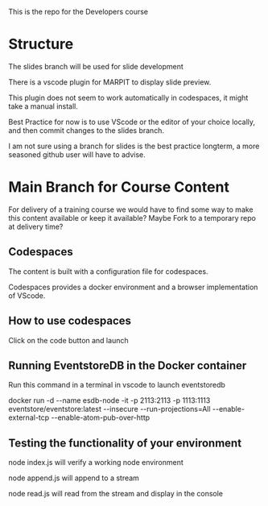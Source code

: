 This is the repo for the Developers course

# Structure

The slides branch will be used for slide development

There is a vscode plugin for MARPIT to display slide preview.

This plugin does not seem to work automatically in codespaces, it might take a manual install.

Best Practice for now is to use VScode or the editor of your choice locally, and then commit changes to the slides branch.

I am not sure using a branch for slides is the best practice longterm, a more seasoned github user will have to advise.

# Main Branch for Course Content

For delivery of a training course we would have to find some way to make this content available or keep it available? Maybe Fork to a temporary repo at delivery time?

## Codespaces

The content is built with a configuration file for codespaces.

Codespaces provides a docker environment and a browser implementation of VScode.

## How to use codespaces

Click on the code button and launch

## Running EventstoreDB in the Docker container

Run this command in a terminal in vscode to launch eventstoredb

docker run -d --name esdb-node -it -p 2113:2113 -p 1113:1113 eventstore/eventstore:latest --insecure --run-projections=All --enable-external-tcp --enable-atom-pub-over-http

## Testing the functionality of your environment

node index.js will verify a working node environment

node append.js will append to a stream

node read.js will read from the stream and display in the console



